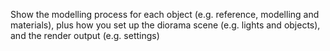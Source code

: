 Show the modelling process for each object (e.g. reference, modelling and materials), plus how you set up the diorama scene (e.g.
lights and objects), and the render output (e.g. settings)
